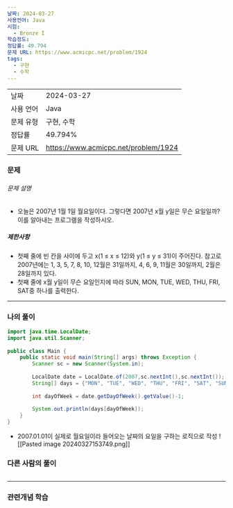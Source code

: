 ```yaml
---
날짜: 2024-03-27
사용언어: Java
시험:
  - Bronze I
학습정도: 
정답률: 49.794
문제 URL: https://www.acmicpc.net/problem/1924
tags:
  - 구현
  - 수학
---
```

|        |                                      |
| ------ | ------------------------------------ |
| 날짜     | 2024-03-27                           |
| 사용 언어  | Java                                 |
| 문제 유형  | 구현, 수학                               |
| 정답률    | 49.794%                              |
| 문제 URL | https://www.acmicpc.net/problem/1924 |

### 문제

###### 문제 설명
- 오늘은 2007년 1월 1일 월요일이다. 그렇다면 2007년 x월 y일은 무슨 요일일까? 이를 알아내는 프로그램을 작성하시오.

##### 제한사항
- 첫째 줄에 빈 칸을 사이에 두고 x(1 ≤ x ≤ 12)와 y(1 ≤ y ≤ 31)이 주어진다. 참고로 2007년에는 1, 3, 5, 7, 8, 10, 12월은 31일까지, 4, 6, 9, 11월은 30일까지, 2월은 28일까지 있다.
- 첫째 줄에 x월 y일이 무슨 요일인지에 따라 SUN, MON, TUE, WED, THU, FRI, SAT중 하나를 출력한다.

---

### 나의 풀이

```java
import java.time.LocalDate;  
import java.util.Scanner;  
  
public class Main {  
    public static void main(String[] args) throws Exception {  
        Scanner sc = new Scanner(System.in);  
  
        LocalDate date = LocalDate.of(2007,sc.nextInt(),sc.nextInt());  
        String[] days = {"MON", "TUE", "WED", "THU", "FRI", "SAT", "SUN"};  
  
        int dayOfWeek = date.getDayOfWeek().getValue()-1;  
  
        System.out.println(days[dayOfWeek]);  
    }  
}
```
- 2007.01.01이 실제로 월요일이라 들어오는 날짜의 요일을 구하는 로직으로 작성
![[Pasted image 20240327153749.png]]
### 다른 사람의 풀이

```java

```

---
### 관련개념 학습
